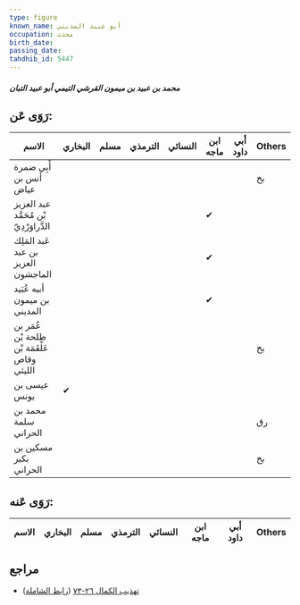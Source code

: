 ```yaml
---
type: figure
known_name: أبو عبيد المديني
occupation: محدث
birth_date:
passing_date:
tahdhib_id: 5447
---
```

##### محمد بن عبيد بن ميمون القرشي التيمي أبو عبيد التبان

## رَوَى عَن:
| الاسم                                       | البخاري | مسلم | الترمذي | النسائي | ابن ماجه | أبي داود | Others |
| ------------------------------------------- | ------- | ---- | ------- | ------- | -------- | -------- | ------ |
| أَبِي ضمرة أنس بن عياض                      |         |      |         |         |          |          | بخ     |
| عبد العزيز بْن مُحَمَّد الدَّراوَرْدِيّ     |         |      |         |         | ✔        |          |        |
| عَبد المَلِك بن عبد العزيز الماجشون         |         |      |         |         | ✔        |          |        |
| أبيه عُبَيد بن ميمون المديني                |         |      |         |         | ✔        |          |        |
| عُمَر بن طلحة بْن عَلْقَمَة بْن وقاص الليثي |         |      |         |         |          |          | بخ     |
| عيسى بن يونس                                | ✔       |      |         |         |          |          |        |
| محمد بن سلمة الحراني                        |         |      |         |         |          |          | رق     |
| مسكين بن بكير الحراني                       |         |      |         |         |          |          | بخ     |
## رَوَى عَنه:
| الاسم | البخاري | مسلم | الترمذي | النسائي | ابن ماجه | أبي داود | Others |
| ----- | ------- | ---- | ------- | ------- | -------- | -------- | ------ |
## مراجع
- [تهذيب الكمال ٢٦-٧٣](obsidian://open?vault=Tahdhib-al-Kamal&file=Figures/٥٤٤٧-محمد%20بن%20عبيد%20بن%20ميمون%20القرشي%20التيمي%20أبو%20عبيد%20التبان) ([رابط الشاملة](https://shamela.ws/book/3722/13821))